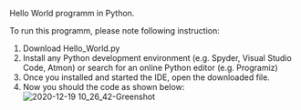 Hello World programm in Python.

To run this programm, please note following instruction: 
1) Download Hello_World.py 
2) Install any Python development environment (e.g. Spyder, Visual Studio Code, Atmon) or search for an online Python editor (e.g. Programiz)
3) Once you installed and started the IDE, open the downloaded file. 
4) Now you should the code as shown below: 
![2020-12-19 10_26_42-Greenshot](https://user-images.githubusercontent.com/53038745/102686300-f8f4ac00-41e6-11eb-9377-de12cfbedcb4.png)


